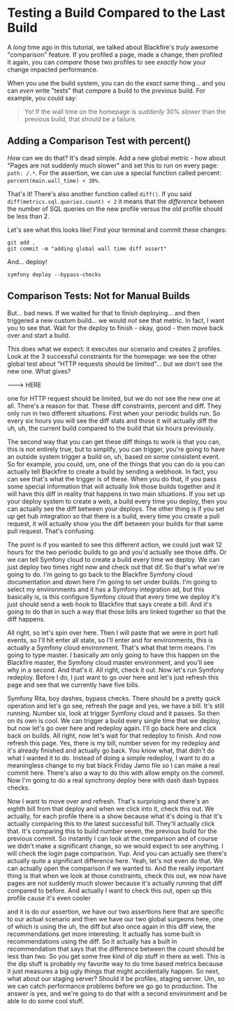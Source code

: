 # Testing a Build Compared to the Last Build

A *long* time ago in this tutorial, we talked about Blackfire's *truly* awesome
"comparison" feature. If you profiled a page, made a change, then profiled it
again, you can *compare* those two profiles to see *exactly* how your change
impacted performance.

When you use the build system, you can do the *exact* same thing... and you can
*even* write "tests" that *compare* a build to the *previous* build. For example,
you could say:

> Yo! If the wall time on the homepage is *suddenly* 30% *slower* than the
> previous build, that should be a failure.

## Adding a Comparison Test with percent()

*How* can we do that? It's dead simple. Add a new global metric - how about
"Pages are not suddenly much slower" and set this to run on every page:
`path: /.*`. For the assertion, we can use a special function called percent:
`percent(main.wall_time) < 30%`.

That's it! There's also another function called `diff()`. If you said
`diff(metrics.sql.queries.count) < 2` it means that the *difference* between
the number of SQL queries on the new profile versus the old profile should be
less than 2.

Let's see what this looks like! Find your terminal and commit these changes:

```terminal-silent
git add .
git commit -m "adding global wall time diff assert"
```

And... deploy!

```terminal-silent
symfony deploy --bypass-checks
```

## Comparison Tests: Not for Manual Builds

But... bad news. If we waited for that to finish deploying... and then triggered
a new custom build... we would *not* see that metric. In fact, I want you to see
that. Wait for the deploy to finish - okay, good - then move back over and start
a build.

This does what we expect: it executes our scenario and creates 2 profiles.
Look at the 3 successful constraints for the homepage: we see the other global
test about "HTTP requests should be limited"... but we don't see the new one.
What gives?


---> HERE

one for HTTP
request should be limited, but we do not see the new one at all. There's a reason for
that. These diff constraints, percent and diff. They only run in two different
situations. First when your periodic builds run. So every six hours you will see the
diff stats and those it will actually diff the uh, uh, the current build compared to
the build that six hours previously.

The second way that you can get these diff things to work is that you can, this is
not entirely true, but to simplify, you can trigger, you're going to have an outside
system trigger a build on, uh, based on some consistent event. So for example, you
could, um, one of the things that you can do is you can actually tell Blackfire to
create a build by sending a webhook. In fact, you can see that's what the trigger is
of these. When you do that, if you pass some special information that will actually
link those builds together and it will have this diff in reality that happens in two
main situations. If you set up your deploy system to create a web, a build every time
you deploy, then you can actually see the diff between your deploys. The other thing
is if you set up get hub integration so that there is a build, every time you create
a pull request, it will actually show you the diff between your builds for that same
pull request. That's confusing.

The point is if you wanted to see this different action, we could just wait 12 hours
for the two periodic builds to go and you'd actually see those diffs. Or we can tell
Symfony cloud to create a build every time we deploy. We can just deploy two times
right now and check out that dif. So that's what we're going to do. I'm going to go
back to the Blackfire Symfony cloud documentation and down here I'm going to set
under builds. I'm going to select my environments and it has a Symfony integration
ad, but this basically is, is this configure Symfony cloud that every time we deploy
it's just should send a web hook to Blackfire that says create a bill. And it's going
to do that in such a way that those bills are linked together so that the diff
happens.

All right, so let's spin over here. Then I will paste that we were in port hall
events, so I'll hit enter all state, so I'll enter and for environments, this is
actually a Symfony cloud environment. That's what that term means. I'm going to type
master. I basically am only going to have this happen on the Blackfire master, the
Symfony cloud master environment, and you'll see why in a second. And that's it. All
right, check it out. Now let's run Symfony redeploy. Before I do, I just want to go
over here and let's just refresh this page and see that we currently have five bills.

Symfony Rita, boy dashes, bypass checks. There should be a pretty quick operation and
let's go see, refresh the page and yes, we have a bill. It's still running. Number
six, look at trigger Symfony cloud and it passes. So then on its own is cool. We can
trigger a build every single time that we deploy, but now let's go over here and
redeploy again. I'll go back here and click back on builds. All right, now let's wait
for that redeploy to finish. And now refresh this page. Yes, there is my bill, number
seven for my redeploy and it's already finished and actually go back. You know what,
that didn't do what I wanted it to do. Instead of doing a simple redeploy, I want to
do a meaningless change to my bat black Friday Jamo file so I can make a real commit
here. There's also a way to do this with allow empty on the commit. Now I'm going to
do a real synchrony deploy here with dash dash bypass checks.

Now I want to move over and refresh. That's surprising and there's an eighth bill
from that deploy and when we click into it, check this out. We actually, for each
profile there is a show because what it's doing is that it's actually comparing this
to the latest successful bill. They'll actually click that. It's comparing this to
build number seven, the previous build for the previous commit. So instantly I can
look at the comparison and of course we didn't make a significant change, so we would
expect to see anything. I will check the login page comparison. Yup. And you can
actually see there's actually quite a significant difference here. Yeah, let's not
even do that. We can actually open the comparison if we wanted to. And the really
important thing is that when we look at those constraints, check this out, we now
have pages are not suddenly much slower because it's actually running that diff
compared to before. And actually I want to check this out, open up this profile cause
it's even cooler

and it is do our assertion, we have our two assertions here that are specific to our
actual scenario and then we have our two global surgeons here, one of which is using
the uh, the diff but also once again in this diff view, the recommendations get more
interesting. It actually has some built in recommendations using the diff. So it
actually has a built in recommendation that says that the difference between the
count should be less than two. So you get some free kind of dip stuff in there as
well. This is the dip stuff is probably my favorite way to do time based metrics
because it just measures a big ugly things that might accidentally happen. So next,
what about our staging server? Should it be profiles, staging server. Um, so we can
catch performance problems before we go go to production. The answer is yes, and
we're going to do that with a second environment and be able to do some cool stuff.
